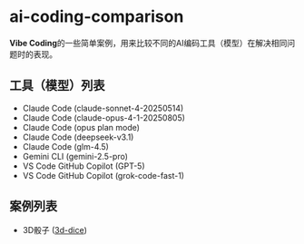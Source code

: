 # ai-coding-comparison

**Vibe Coding**的一些简单案例，用来比较不同的AI编码工具（模型）在解决相同问题时的表现。

## 工具（模型）列表

- Claude Code (claude-sonnet-4-20250514)
- Claude Code (claude-opus-4-1-20250805)
- Claude Code (opus plan mode)
- Claude Code (deepseek-v3.1)
- Claude Code (glm-4.5)
- Gemini CLI (gemini-2.5-pro)
- VS Code GitHub Copilot (GPT-5)
- VS Code GitHub Copilot (grok-code-fast-1)

## 案例列表

- 3D骰子 ([3d-dice](./3d-dice))